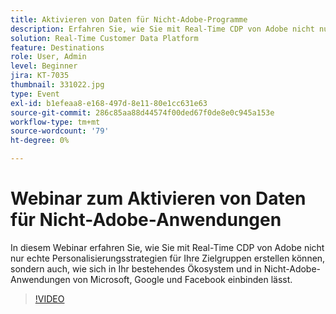 ```yaml
---
title: Aktivieren von Daten für Nicht-Adobe-Programme
description: Erfahren Sie, wie Sie mit Real-Time CDP von Adobe nicht nur echte Personalisierungsstrategien für Ihre Zielgruppen erstellen können, sondern auch, wie sich diese in Ihr bestehendes Ökosystem und Ihre Nicht-Adobe-Programme von Microsoft, Google und Facebook einbinden lassen.
solution: Real-Time Customer Data Platform
feature: Destinations
role: User, Admin
level: Beginner
jira: KT-7035
thumbnail: 331022.jpg
type: Event
exl-id: b1efeaa8-e168-497d-8e11-80e1cc631e63
source-git-commit: 286c85aa88d44574f00ded67f0de8e0c945a153e
workflow-type: tm+mt
source-wordcount: '79'
ht-degree: 0%

---
```


# Webinar zum Aktivieren von Daten für Nicht-Adobe-Anwendungen

In diesem Webinar erfahren Sie, wie Sie mit Real-Time CDP von Adobe nicht nur echte Personalisierungsstrategien für Ihre Zielgruppen erstellen können, sondern auch, wie sich in Ihr bestehendes Ökosystem und in Nicht-Adobe-Anwendungen von Microsoft, Google und Facebook einbinden lässt.

>[!VIDEO](https://video.tv.adobe.com/v/331022/?learn=on&enablevpops)


